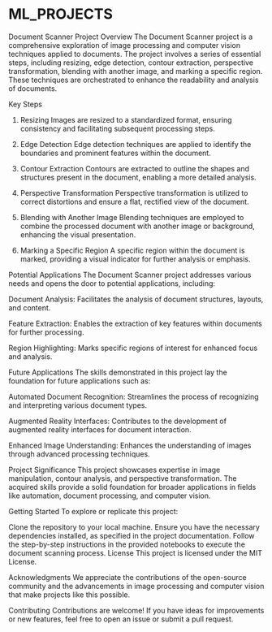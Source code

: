 # ML_PROJECTS
Document Scanner Project
Overview
The Document Scanner project is a comprehensive exploration of image processing and computer vision techniques applied to documents. The project involves a series of essential steps, including resizing, edge detection, contour extraction, perspective transformation, blending with another image, and marking a specific region. These techniques are orchestrated to enhance the readability and analysis of documents.

Key Steps
1. Resizing
Images are resized to a standardized format, ensuring consistency and facilitating subsequent processing steps.

2. Edge Detection
Edge detection techniques are applied to identify the boundaries and prominent features within the document.

3. Contour Extraction
Contours are extracted to outline the shapes and structures present in the document, enabling a more detailed analysis.

4. Perspective Transformation
Perspective transformation is utilized to correct distortions and ensure a flat, rectified view of the document.

5. Blending with Another Image
Blending techniques are employed to combine the processed document with another image or background, enhancing the visual presentation.

6. Marking a Specific Region
A specific region within the document is marked, providing a visual indicator for further analysis or emphasis.

Potential Applications
The Document Scanner project addresses various needs and opens the door to potential applications, including:

Document Analysis: Facilitates the analysis of document structures, layouts, and content.

Feature Extraction: Enables the extraction of key features within documents for further processing.

Region Highlighting: Marks specific regions of interest for enhanced focus and analysis.

Future Applications
The skills demonstrated in this project lay the foundation for future applications such as:

Automated Document Recognition: Streamlines the process of recognizing and interpreting various document types.

Augmented Reality Interfaces: Contributes to the development of augmented reality interfaces for document interaction.

Enhanced Image Understanding: Enhances the understanding of images through advanced processing techniques.

Project Significance
This project showcases expertise in image manipulation, contour analysis, and perspective transformation. The acquired skills provide a solid foundation for broader applications in fields like automation, document processing, and computer vision.

Getting Started
To explore or replicate this project:

Clone the repository to your local machine.
Ensure you have the necessary dependencies installed, as specified in the project documentation.
Follow the step-by-step instructions in the provided notebooks to execute the document scanning process.
License
This project is licensed under the MIT License.

Acknowledgments
We appreciate the contributions of the open-source community and the advancements in image processing and computer vision that make projects like this possible.

Contributing
Contributions are welcome! If you have ideas for improvements or new features, feel free to open an issue or submit a pull request.
